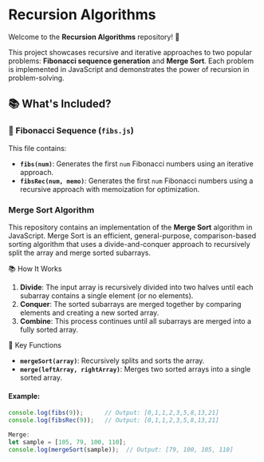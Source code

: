 # Recursion Algorithms

Welcome to the **Recursion Algorithms** repository! 🔄

This project showcases recursive and iterative approaches to two popular problems: **Fibonacci sequence generation** and **Merge Sort**. Each problem is implemented in JavaScript and demonstrates the power of recursion in problem-solving.

## 📚 What's Included?

### 🔢 Fibonacci Sequence (`fibs.js`)
This file contains:
- **`fibs(num)`**: Generates the first `num` Fibonacci numbers using an iterative approach.
- **`fibsRec(num, memo)`**: Generates the first `num` Fibonacci numbers using a recursive approach with memoization for optimization.

### Merge Sort Algorithm

This repository contains an implementation of the **Merge Sort** algorithm in JavaScript. Merge Sort is an efficient, general-purpose, comparison-based sorting algorithm that uses a divide-and-conquer approach to recursively split the array and merge sorted subarrays.

 📚 How It Works
1. **Divide**: The input array is recursively divided into two halves until each subarray contains a single element (or no elements).
2. **Conquer**: The sorted subarrays are merged together by comparing elements and creating a new sorted array.
3. **Combine**: This process continues until all subarrays are merged into a fully sorted array.

🧩 Key Functions
- **`mergeSort(array)`**: Recursively splits and sorts the array.
- **`merge(leftArray, rightArray)`**: Merges two sorted arrays into a single sorted array.



#### Example:
```javascript
console.log(fibs(9));      // Output: [0,1,1,2,3,5,8,13,21]
console.log(fibsRec(9));   // Output: [0,1,1,2,3,5,8,13,21]

Merge:
let sample = [105, 79, 100, 110];
console.log(mergeSort(sample));  // Output: [79, 100, 105, 110]

